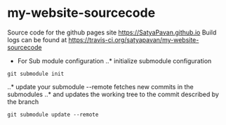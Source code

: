 # my-website-sourcecode
Source code for the github pages site https://SatyaPavan.github.io
Build logs can be found at https://travis-ci.org/satyapavan/my-website-sourcecode


* For Sub module configuration
..* initialize submodule configuration
```
git submodule init 
```

..* update your submodule --remote fetches new commits in the submodules
..* and updates the working tree to the commit described by the branch
```
git submodule update --remote
```
